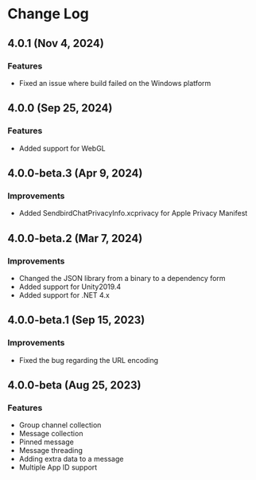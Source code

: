 # Change Log

## 4.0.1 (Nov 4, 2024)
### Features
- Fixed an issue where build failed on the Windows platform

## 4.0.0 (Sep 25, 2024)
### Features
- Added support for WebGL

## 4.0.0-beta.3 (Apr 9, 2024)
### Improvements
- Added SendbirdChatPrivacyInfo.xcprivacy for Apple Privacy Manifest

## 4.0.0-beta.2 (Mar 7, 2024)
### Improvements
- Changed the JSON library from a binary to a dependency form
- Added support for Unity2019.4
- Added support for .NET 4.x

## 4.0.0-beta.1 (Sep 15, 2023)
### Improvements
 - Fixed the bug regarding the URL encoding

## 4.0.0-beta (Aug 25, 2023)
### Features
 - Group channel collection
 - Message collection
 - Pinned message
 - Message threading
 - Adding extra data to a message
 - Multiple App ID support

